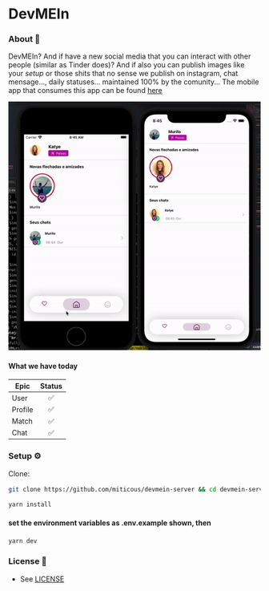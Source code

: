 # DevMEIn

### About 📖

DevMEIn? And if have a new social media that you can interact with other people (similar as Tinder does)? And if also you can publish images like
your *setup* or those shits that no sense we publish on instagram, chat mensage..., daily statuses...
  maintained 100% by the comunity... The mobile app that consumes this app can be found [here](https://github.com/miticous/devmein-app)


![App](/docs/images/example.gif)


#### What we have today
| Epic                                                       | Status                                                                                                                                                                                       |
| -------------------------------------------------------- | :---------------------------------------------------------------------------------------------------------------------------------------------------------------------------------------------: |
|  User                                                       |          ✅                 |
|  Profile                                                    |          ✅                 |
|  Match                                                      |          ✅                 |
|  Chat                                                       |          ✅                 |

### Setup ⚙️

Clone:

```sh
git clone https://github.com/miticous/devmein-server && cd devmein-server
```
```sh
yarn install
```
#### set the environment variables as .env.example shown, then
```sh
yarn dev
```

### License 📓

- See [LICENSE](/LICENSE)
